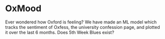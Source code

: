 # OxMood
Ever wondered how Oxford is feeling? We have made an ML model which tracks the sentiment of Oxfess, the university confession page, and plotted it over the last 6 months. Does 5th Week Blues exist?
